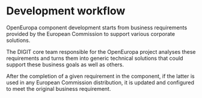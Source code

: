 # Development workflow

OpenEuropa component development starts from business requirements provided by the European Commission to support various corporate solutions.

The DIGIT core team responsible for the OpenEuropa project analyses these requirements and turns them into generic technical solutions that could support these business goals as well as others.

After the completion of a given requirement in the component, if the latter is used in any European Commission distribution, it is updated and configured to meet the original business requirement.
